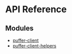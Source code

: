 # API Reference

## Modules

- [puffer-client](puffer-client.md)
- [puffer-client-helpers](puffer-client-helpers.md)
